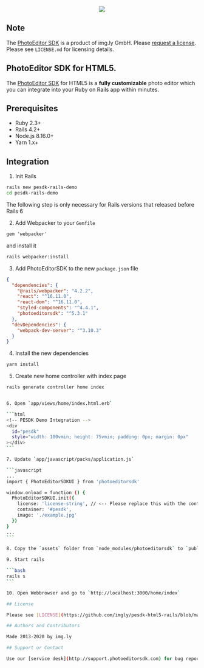 <p align="center">
  <img src="http://static.photoeditorsdk.com/logo.png" />
</p>

## Note

The [PhotoEditor SDK](https://www.photoeditorsdk.com/?utm_campaign=Projects&utm_source=Github&utm_medium=Side_Projects&utm_content=Rails-Demo) is a product of img.ly GmbH.
Please [request a license](https://account.photoeditorsdk.com/pricing?utm_campaign=Projects&utm_source=Github&utm_medium=Side_Projects&utm_content=Rails-Demo). Please see `LICENSE.md` for licensing details.

## PhotoEditor SDK for HTML5.

The [PhotoEditor SDK](https://www.photoeditorsdk.com/?utm_campaign=Projects&utm_source=Github&utm_medium=Side_Projects&utm_content=Rails-Demo) for HTML5 is a **fully customizable** photo editor which you can integrate into your Ruby on Rails app within minutes.

## Prerequisites

- Ruby 2.3+
- Rails 4.2+
- Node.js 8.16.0+
- Yarn 1.x+

## Integration

1. Init Rails

```bash
rails new pesdk-rails-demo
cd pesdk-rails-demo
```

The following step is only necessary for Rails versions that released before Rails 6

2. Add Webpacker to your `Gemfile`

```html
gem 'webpacker'
```

and install it

```bash
rails webpacker:install
```

3. Add PhotoEditorSDK to the new `package.json` file

```json
{
  "dependencies": {
    "@rails/webpacker": "4.2.2",
    "react": "^16.11.0",
    "react-dom": "^16.11.0",
    "styled-components": "^4.4.1",
    "photoeditorsdk": "^5.3.1"
  },
  "devDependencies": {
    "webpack-dev-server": "^3.10.3"
  }
}
```

4. Install the new dependencies

```bash
yarn install
```

5. Create new home controller with index page

````bash
rails generate controller home index


6. Open `app/views/home/index.html.erb`

```html
<!-- PESDK Demo Integration -->
<div
  id="pesdk"
  style="width: 100vmin; height: 75vmin; padding: 0px; margin: 0px"
></div>
```

7. Update `app/javascript/packs/application.js`

```javascript
...
import { PhotoEditorSDKUI } from 'photoeditorsdk'

window.onload = function () {
  PhotoEditorSDKUI.init({
    license: 'license-string', // <-- Please replace this with the content of your license file. The JSON-object must be in string format.
    container: '#pesdk',
    image: './example.jpg'
  })
}
...
```

8. Copy the `assets` folder from `node_modules/photoeditorsdk` to `public/home/`

9. Start rails

```bash
rails s
```

10. Open Webbrowser and go to `http://localhost:3000/home/index`

## License

Please see [LICENSE](https://github.com/imgly/pesdk-html5-rails/blob/master/LICENSE.md) for licensing details.

## Authors and Contributors

Made 2013-2020 by img.ly

## Support or Contact

Use our [service desk](http://support.photoeditorsdk.com) for bug reports or support requests. To request a commercial license, please use the [license request form](https://account.photoeditorsdk.com/pricing?utm_campaign=Projects&utm_source=Github&utm_medium=Side_Projects&utm_content=Rails-Demo) on our website.
````
